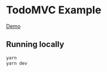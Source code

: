 # TodoMVC Example

[Demo](https://livestore-example-todomvc.vercel.app/)

## Running locally

```bash
yarn
yarn dev
```
